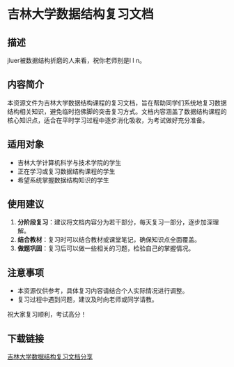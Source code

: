 # 吉林大学数据结构复习文档

## 描述

jluer被数据结构折磨的人来看，祝你老师别是l l n。

## 内容简介

本资源文件为吉林大学数据结构课程的复习文档，旨在帮助同学们系统地复习数据结构相关知识，避免临时抱佛脚的突击复习方式。文档内容涵盖了数据结构课程的核心知识点，适合在平时学习过程中逐步消化吸收，为考试做好充分准备。

## 适用对象

- 吉林大学计算机科学与技术学院的学生
- 正在学习或复习数据结构课程的学生
- 希望系统掌握数据结构知识的学生

## 使用建议

1. **分阶段复习**：建议将文档内容分为若干部分，每天复习一部分，逐步加深理解。
2. **结合教材**：复习时可以结合教材或课堂笔记，确保知识点全面覆盖。
3. **做题巩固**：复习后可以做一些相关的习题，检验自己的掌握情况。

## 注意事项

- 本资源仅供参考，具体复习内容请结合个人实际情况进行调整。
- 复习过程中遇到问题，建议及时向老师或同学请教。

祝大家复习顺利，考试高分！

## 下载链接

[吉林大学数据结构复习文档分享](https://pan.quark.cn/s/555c42fd8d27)